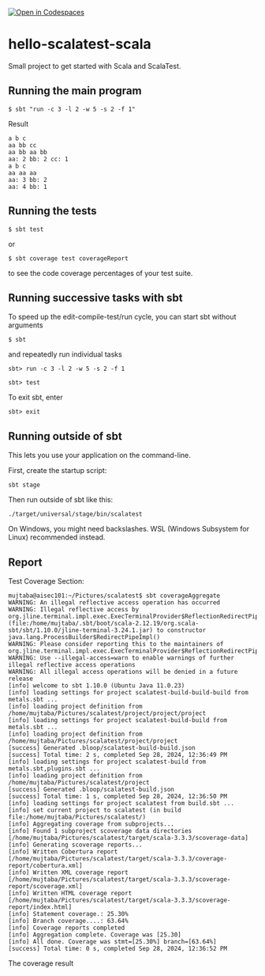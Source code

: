 [![Open in Codespaces](https://classroom.github.com/assets/launch-codespace-2972f46106e565e64193e422d61a12cf1da4916b45550586e14ef0a7c637dd04.svg)](https://classroom.github.com/open-in-codespaces?assignment_repo_id=16147442)
# hello-scalatest-scala

Small project to get started with Scala and ScalaTest.


## Running the main program

```
$ sbt "run -c 3 -l 2 -w 5 -s 2 -f 1"
```
Result 

```
a b c
aa bb cc 
aa bb aa bb
aa: 2 bb: 2 cc: 1
a b c
aa aa aa
aa: 3 bb: 2
aa: 4 bb: 1
```

## Running the tests

```
$ sbt test
```

or

```
$ sbt coverage test coverageReport
```

to see the code coverage percentages of your test suite.


## Running successive tasks with sbt

To speed up the edit-compile-test/run cycle, you can start sbt without arguments

```
$ sbt
```

and repeatedly run individual tasks

```
sbt> run -c 3 -l 2 -w 5 -s 2 -f 1
```

```
sbt> test
```

To exit sbt, enter

```
sbt> exit
```


## Running outside of sbt

This lets you use your application on the command-line.

First, create the startup script:

```
sbt stage
```

Then run outside of sbt like this:

```
./target/universal/stage/bin/scalatest
```

On Windows, you might need backslashes. WSL (Windows Subsystem for Linux) recommended instead.

## Report 
Test Coverage Section:

```
mujtaba@aisec101:~/Pictures/scalatest$ sbt coverageAggregate
WARNING: An illegal reflective access operation has occurred
WARNING: Illegal reflective access by org.jline.terminal.impl.exec.ExecTerminalProvider$ReflectionRedirectPipeCreator (file:/home/mujtaba/.sbt/boot/scala-2.12.19/org.scala-sbt/sbt/1.10.0/jline-terminal-3.24.1.jar) to constructor java.lang.ProcessBuilder$RedirectPipeImpl()
WARNING: Please consider reporting this to the maintainers of org.jline.terminal.impl.exec.ExecTerminalProvider$ReflectionRedirectPipeCreator
WARNING: Use --illegal-access=warn to enable warnings of further illegal reflective access operations
WARNING: All illegal access operations will be denied in a future release
[info] welcome to sbt 1.10.0 (Ubuntu Java 11.0.23)
[info] loading settings for project scalatest-build-build-build from metals.sbt ...
[info] loading project definition from /home/mujtaba/Pictures/scalatest/project/project/project
[info] loading settings for project scalatest-build-build from metals.sbt ...
[info] loading project definition from /home/mujtaba/Pictures/scalatest/project/project
[success] Generated .bloop/scalatest-build-build.json
[success] Total time: 2 s, completed Sep 28, 2024, 12:36:49 PM
[info] loading settings for project scalatest-build from metals.sbt,plugins.sbt ...
[info] loading project definition from /home/mujtaba/Pictures/scalatest/project
[success] Generated .bloop/scalatest-build.json
[success] Total time: 1 s, completed Sep 28, 2024, 12:36:50 PM
[info] loading settings for project scalatest from build.sbt ...
[info] set current project to scalatest (in build file:/home/mujtaba/Pictures/scalatest/)
[info] Aggregating coverage from subprojects...
[info] Found 1 subproject scoverage data directories [/home/mujtaba/Pictures/scalatest/target/scala-3.3.3/scoverage-data]
[info] Generating scoverage reports...
[info] Written Cobertura report [/home/mujtaba/Pictures/scalatest/target/scala-3.3.3/coverage-report/cobertura.xml]
[info] Written XML coverage report [/home/mujtaba/Pictures/scalatest/target/scala-3.3.3/scoverage-report/scoverage.xml]
[info] Written HTML coverage report [/home/mujtaba/Pictures/scalatest/target/scala-3.3.3/scoverage-report/index.html]
[info] Statement coverage.: 25.30%
[info] Branch coverage....: 63.64%
[info] Coverage reports completed
[info] Aggregation complete. Coverage was [25.30]
[info] All done. Coverage was stmt=[25.30%] branch=[63.64%]
[success] Total time: 0 s, completed Sep 28, 2024, 12:36:52 PM
```
The coverage result
